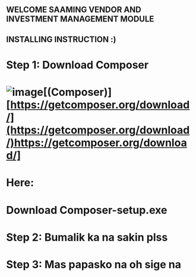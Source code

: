 ## WELCOME SAAMING VENDOR AND INVESTMENT MANAGEMENT MODULE


## INSTALLING INSTRUCTION :)
# Step 1: Download Composer
# ![image](https://github.com/jakebartolay/vendor-and-investment-subsystem/assets/68772728/cda0c66d-763b-4c5a-819b-312c594a589d)[(Composer)][https://getcomposer.org/download/](https://getcomposer.org/download/)https://getcomposer.org/download/]
# 
# Here: 
# Download Composer-setup.exe
# Step 2: Bumalik ka na sakin plss
# Step 3: Mas papasko na oh sige na
